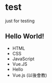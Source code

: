 # test
just for testing

## Hello World!

- HTML
- CSS
- JavaScript
- Vue.JS
- Hello
- Vue.js (以後會教)
